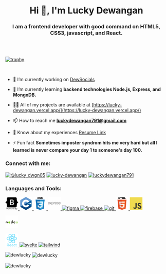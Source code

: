 <h1 align="center">Hi 👋, I'm Lucky Dewangan</h1>
<h3 align="center">I am a frontend developer with good command on HTML5, CSS3, javascript, and React.</h3>
<br><br>

[![trophy](https://github-profile-trophy.vercel.app/?username=DewLucky&theme=flat)](https://github.com/DewLucky/github-profile-trophy)

<br>

- 🔭 I’m currently working on [DewSocials](https://github.com/DewLucky/DewSocials)

- 🌱 I’m currently learning **backend technologies Node.js, Express, and MongoDB.**

- 👨‍💻 All of my projects are available at [https://lucky-dewangan.vercel.app/](https://lucky-dewangan.vercel.app/)

- 📫 How to reach me **luckydewangan791@gmail.com**

- 📄 Know about my experiences [Resume Link](https://drive.google.com/file/d/1QFaC8zhX2cvpDiJrKzkIY_CBW_52Crgo/view?usp=sharing)

- ⚡ Fun fact **Sometimes imposter syndrom hits me very hard but all I learned is never compare your day 1 to someone's day 100.**

<h3 align="left">Connect with me:</h3>
<p align="left">
  <a href="https://twitter.com/@lucky_dwgn05" target="blank"><img align="center" src="https://raw.githubusercontent.com/rahuldkjain/github-profile-readme-generator/master/src/images/icons/Social/twitter.svg" alt="@lucky_dwgn05" height="30" width="40" /></a>
  <a href="https://linkedin.com/in/lucky-dewangan" target="blank"><img align="center" src="https://raw.githubusercontent.com/rahuldkjain/github-profile-readme-generator/master/src/images/icons/Social/linked-in-alt.svg" alt="lucky-dewangan" height="30" width="40" /></a>
  <a href="https://instagram.com/luckydewangan791" target="blank"><img align="center" src="https://raw.githubusercontent.com/rahuldkjain/github-profile-readme-generator/master/src/images/icons/Social/instagram.svg" alt="luckydewangan791" height="30" width="40" /></a>
</p>

<h3 align="left">Languages and Tools:</h3>
<p align="left"> 
  
  <a href="https://getbootstrap.com" target="_blank" rel="noreferrer"> 
  <img src="https://raw.githubusercontent.com/devicons/devicon/master/icons/bootstrap/bootstrap-plain-wordmark.svg" alt="bootstrap" width="40" height="40"/> 
  </a> 
  
  <a href="https://www.w3schools.com/cpp/" target="_blank" rel="noreferrer"> 
    <img src="https://raw.githubusercontent.com/devicons/devicon/master/icons/cplusplus/cplusplus-original.svg" alt="cplusplus" width="40" height="40"/> 
  </a> 
  
  <a href="https://www.w3schools.com/css/" target="_blank" rel="noreferrer"> 
    <img src="https://raw.githubusercontent.com/devicons/devicon/master/icons/css3/css3-original-wordmark.svg" alt="css3" width="40" height="40"/> 
  </a> 
  
  <a href="https://expressjs.com" target="_blank" rel="noreferrer"> 
  <img src="https://raw.githubusercontent.com/devicons/devicon/master/icons/express/express-original-wordmark.svg" alt="express" width="40" height="40"/> 
  </a> 
  
  <a href="https://www.figma.com/" target="_blank" rel="noreferrer"> 
    <img src="https://www.vectorlogo.zone/logos/figma/figma-icon.svg" alt="figma" width="40" height="40"/> 
  </a> 
  
  <a href="https://firebase.google.com/" target="_blank" rel="noreferrer"> 
  <img src="https://www.vectorlogo.zone/logos/firebase/firebase-icon.svg" alt="firebase" width="40" height="40"/> 
  </a> 
  
  <a href="https://git-scm.com/" target="_blank" rel="noreferrer"> 
  <img src="https://www.vectorlogo.zone/logos/git-scm/git-scm-icon.svg" alt="git" width="40" height="40"/> 
  </a> 
  
  <a href="https://www.w3.org/html/" target="_blank" rel="noreferrer"> 
    <img src="https://raw.githubusercontent.com/devicons/devicon/master/icons/html5/html5-original-wordmark.svg" alt="html5" width="40" height="40"/> 
  </a> 
  
  <a href="https://developer.mozilla.org/en-US/docs/Web/JavaScript" target="_blank" rel="noreferrer"> 
  <img src="https://raw.githubusercontent.com/devicons/devicon/master/icons/javascript/javascript-original.svg" alt="javascript" width="40" height="40"/> 
  </a> 
  
  <a href="https://nodejs.org" target="_blank" rel="noreferrer"> <img src="https://raw.githubusercontent.com/devicons/devicon/master/icons/nodejs/nodejs-original-wordmark.svg" alt="nodejs" width="40" height="40"/> 
  </a> 
  
  <a href="https://reactjs.org/" target="_blank" rel="noreferrer"> 
  <img src="https://raw.githubusercontent.com/devicons/devicon/master/icons/react/react-original-wordmark.svg" alt="react" width="40" height="40"/> 
  </a> 
  
  <a href="https://svelte.dev" target="_blank" rel="noreferrer">
  <img src="https://upload.wikimedia.org/wikipedia/commons/1/1b/Svelte_Logo.svg" alt="svelte" width="40" height="40"/> 
  </a>
  
  <a href="https://tailwindcss.com/" target="_blank" rel="noreferrer"> 
    <img src="https://www.vectorlogo.zone/logos/tailwindcss/tailwindcss-icon.svg" alt="tailwind" width="40" height="40"/>
  </a> 
</p>

<p><img align="left" src="https://github-readme-stats.vercel.app/api/top-langs?username=dewlucky&show_icons=true&locale=en&layout=compact" alt="dewlucky" /></p>

<p>&nbsp;<img align="center" src="https://github-readme-stats.vercel.app/api?username=dewlucky&show_icons=true&locale=en" alt="dewlucky" /></p>

<p><img align="center" src="https://github-readme-streak-stats.herokuapp.com/?user=dewlucky&" alt="dewlucky" /></p>


